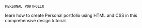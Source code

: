     PERSONAL PORTFOLIO
learn how to create Personal portfolio using HTML and CSS in this comprehensive design tutorial.

